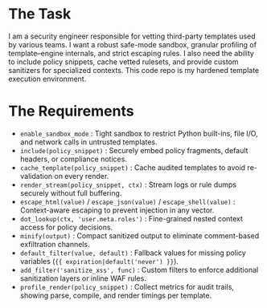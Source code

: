 # The Task

I am a security engineer responsible for vetting third-party templates used by various teams. I want a robust safe-mode sandbox, granular profiling of template–engine internals, and strict escaping rules. I also need the ability to include policy snippets, cache vetted rulesets, and provide custom sanitizers for specialized contexts. This code repo is my hardened template execution environment.

# The Requirements

* `enable_sandbox_mode` : Tight sandbox to restrict Python built-ins, file I/O, and network calls in untrusted templates.  
* `include(policy_snippet)` : Securely embed policy fragments, default headers, or compliance notices.  
* `cache_template(policy_snippet)` : Cache audited templates to avoid re-validation on every render.  
* `render_stream(policy_snippet, ctx)` : Stream logs or rule dumps securely without full buffering.  
* `escape_html(value)` / `escape_json(value)` / `escape_shell(value)` : Context-aware escaping to prevent injection in any vector.  
* `dot_lookup(ctx, 'user.meta.roles')` : Fine-grained nested context access for policy decisions.  
* `minify(output)` : Compact sanitized output to eliminate comment-based exfiltration channels.  
* `default_filter(value, default)` : Fallback values for missing policy variables (`{{ expiration|default('never') }}`).  
* `add_filter('sanitize_xss', func)` : Custom filters to enforce additional sanitization layers or inline WAF rules.  
* `profile_render(policy_snippet)` : Collect metrics for audit trails, showing parse, compile, and render timings per template.  

